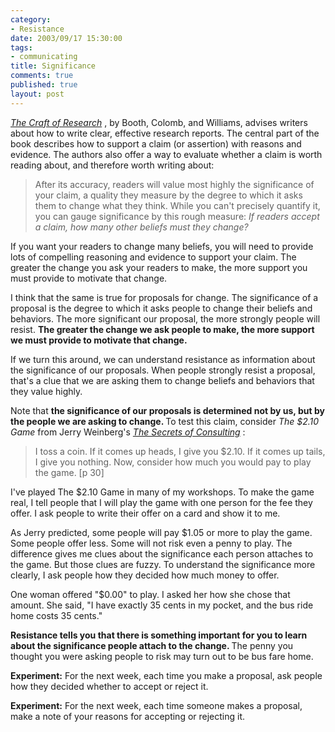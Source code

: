 ```yaml
--- 
category: 
- Resistance
date: 2003/09/17 15:30:00
tags: 
- communicating
title: Significance
comments: true
published: true
layout: post
---
```


<p>
<em>
<a href="http://www.amazon.com/exec/obidos/ASIN/0226065685/dalehemer-20">The Craft of Research</a>
</em>,  by Booth, Colomb, and Williams, advises writers about how to write clear, effective research reports. The central part of the book describes how to support a claim (or assertion) with reasons and evidence. The authors also offer a way to evaluate whether a claim is worth reading about, and therefore worth writing about: </p>
<blockquote>
<p> After its accuracy, readers will value most highly the significance of your claim, a quality they measure by the degree to which it asks them to change what they think. While you can't precisely quantify it, you can gauge significance by this rough measure: <em>If readers accept a claim, how many other beliefs must they change?</em>
</p>
</blockquote>
<p> If you want your readers to change many beliefs, you will need to provide lots of compelling reasoning and evidence to support your claim. The greater the change you ask your readers to make, the more support you must provide to motivate that change. </p>
<p> I think that the same is true for proposals for change. The significance of a proposal is the degree to which it asks people to change their beliefs and behaviors. The more significant our proposal, the more strongly people will resist. <strong> The greater the change we ask people to make, the more support we must provide to motivate that change. </strong>
</p>
<p> If we turn this around, we can understand resistance as information about the significance of our proposals. When people strongly resist a proposal, that's a clue that we are asking them to change beliefs and behaviors that they value highly. </p>
<p> Note that <strong> the significance of our proposals is determined not by us, but by the people we are asking to change. </strong> To test this claim, consider <em>The $2.10 Game</em> from Jerry Weinberg's  <em>
<a href="http://www.amazon.com/exec/obidos/ASIN/0932633013/dalehemer-20">The Secrets of Consulting</a>
</em>:  </p>
<blockquote>
<p> I toss a coin. If it comes up heads, I give you $2.10. If it comes up tails, I give you nothing. Now, consider how much you would pay to play the game. [p 30] </p>
</blockquote>
<p> I've played The $2.10 Game in many of my workshops. To make the game real, I tell people that I will play the game with one person for the fee they offer. I ask people to write their offer on a card and show it to me. </p>
<p> As Jerry predicted, some people will pay $1.05 or more to play the game. Some people offer less. Some will not risk even a penny to play. The difference gives me clues about the significance each person attaches to the game. But those clues are fuzzy. To understand the significance more clearly, I ask people how they decided how much money to offer. </p>
<p> One woman offered "$0.00" to play. I asked her how she chose that amount. She said, "I have exactly 35 cents in my pocket, and the bus ride home costs 35 cents." </p>
<p>
<strong> Resistance tells you that there is something important for you to learn about the significance people attach to the change. </strong> The penny you thought you were asking people to risk may turn out to be bus fare home. </p>
<p>
<strong>Experiment:</strong> For the next week, each time you make a proposal, ask people how they decided whether to accept or reject it. </p>
<p>
<strong>Experiment:</strong> For the next week, each time someone makes a proposal, make a note of your reasons for accepting or rejecting it. </p>
